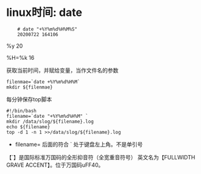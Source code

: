 # linux时间: date

```
    # date "+%Y%m%d%H%M%S"
    20200722 164106
```
%y  20

%H=%k  16



获取当前时间，并赋给变量，当作文件名的参数


```
filenmae=`date +%Y%m%d%H%M`
mkdir ${filenmae}
```

每分钟保存top脚本
```
#!/bin/bash
filename=`date "+%Y%m%d%H%M" `
mkdir /data/slog/${filename}.log
echo ${filename}
top -d 1 -n 1 >>/data/slog/${filename}.log

```
*  filename= 后面的符合 ` 处于键盘左上角。不是单引号

【`】是国际标准万国码的全形抑音符（全宽重音符号）
英文名为【FULLWIDTH GRAVE ACCENT】。位于万国码uFF40。
